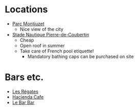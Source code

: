 # Locations
- [Parc Montjuzet](https://maps.app.goo.gl/FE5MLjC15eV5wshv7)
	- Nice view of the city
- [Stade Nautique Pierre-de-Coubertin](https://maps.app.goo.gl/qvjurZ9WymgTwPLW7)
	- Cheap
	- Open roof in summer
	- Take care of French pool etiquette!
		- Mandatory bathing caps can be purchased on site

# Bars etc.
- [Les Régates](https://maps.app.goo.gl/B3i7hgKAndKrahkU6)
- [Hacienda Cafe](https://maps.app.goo.gl/w61bUVXQpWwwKwMC9)
- [Le Bar Bar](https://maps.app.goo.gl/VKAFYFqj6KobygA8A)
